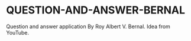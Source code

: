 # QUESTION-AND-ANSWER-BERNAL
Question and answer application By Roy Albert V. Bernal. Idea from YouTube.
